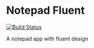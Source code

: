 # Notepad Fluent

[![Build Status](https://travis-ci.org/M4RC3L05/notepad-fluent.svg?branch=master)](https://travis-ci.org/M4RC3L05/notepad-fluent)

A notepad app with fluent design
